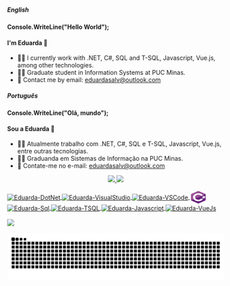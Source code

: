 <h5>English</h5>
<h4>Console.WriteLine("Hello World");</h4>
<h4>I'm Eduarda 👋</h4>

- 👩‍💻 I currently work with .NET, C#, SQL and T-SQL, Javascript, Vue.js, among other technologies.
- 👩‍🎓 Graduate student in Information Systems at PUC Minas.
- 📧 Contact me by email: eduardasalv@outlook.com

<h5>Português</h5>
<h4>Console.WriteLine("Olá, mundo");</h4>
<h4>Sou a Eduarda 👋</h4>

- 👩‍💻 Atualmente trabalho com .NET, C#, SQL e T-SQL, Javascript, Vue.js, entre outras tecnologias.
- 👩‍🎓  Graduanda em Sistemas de Informação na PUC Minas.
- 📧 Contate-me no e-mail: eduardasalv@outlook.com

<div align="center">
  <a href="https://github.com/eduardaalv">
  <img height="180em" src="https://github-readme-stats.vercel.app/api?username=eduardaalv&show_icons=true&theme=dracula&include_all_commits=true&count_private=true"/>
  <img height="180em" src="https://github-readme-stats.vercel.app/api/top-langs/?username=eduardaalv&layout=compact&langs_count=7&theme=dracula"/>
</div>

<div style="display: inline_block"><br>
  <img align="center" alt="Eduarda-DotNet" height="30" width="40" src="https://cdn.jsdelivr.net/gh/devicons/devicon/icons/dotnetcore/dotnetcore-original.svg" />
  <img align="center" alt="Eduarda-VisualStudio" height="30" width="40" src="https://cdn.jsdelivr.net/gh/devicons/devicon/icons/visualstudio/visualstudio-plain.svg" />
  <img align="center" alt="Eduarda-VSCode" height="30" width="30" src="https://code.visualstudio.com/assets/images/code-stable.png" />
  <img align="center" alt="Eduarda-Csharp" height="30" width="40" src="https://raw.githubusercontent.com/devicons/devicon/master/icons/csharp/csharp-original.svg">
  <img align="center" alt="Eduarda-Sql" height="30" width="40" src="https://camo.githubusercontent.com/d493ce02c2227c94dea2137303d298279ef4bd757c691e009ab991f2c33b0219/68747470733a2f2f7777772e7376677265706f2e636f6d2f73686f772f3235353833322f73716c2e737667" />
  <img align="center" alt="Eduarda-TSQL" height="30" width="30" src="https://encrypted-tbn0.gstatic.com/images?q=tbn:ANd9GcTW5GNkQYXw2-n0lInUQMI7FUT6B9zWU6Hz9HcBBms6rvVV-RzOWB4IsSCw01dwbSt59C4&usqp=CAU" />
  <img align="center" alt="Eduarda-Javascript" height="30" width="40" src="https://cdn.jsdelivr.net/gh/devicons/devicon/icons/javascript/javascript-original.svg" />
  <img align="center" alt="Eduarda-VueJs" height="30" width="40" src="https://cdn.jsdelivr.net/gh/devicons/devicon/icons/vuejs/vuejs-original.svg" />
</div>
 
<div style="display: inline_block"><br>
  <a href="https://www.linkedin.com/in/eduarda-santos-alves/" target="_blank"><img src="https://img.shields.io/badge/-LinkedIn-%230077B5?style=for-the-badge&logo=linkedin&logoColor=white" target="_blank"></a>
  
  ![Snake animation](https://github.com/EduardaAlv/EduardaAlv/blob/output/github-contribution-grid-snake.svg)
</div>
 

